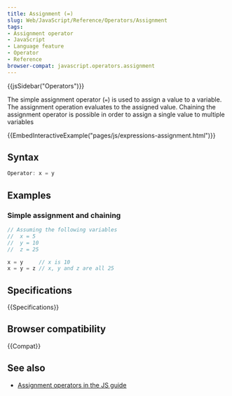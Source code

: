 ```yaml
---
title: Assignment (=)
slug: Web/JavaScript/Reference/Operators/Assignment
tags:
- Assignment operator
- JavaScript
- Language feature
- Operator
- Reference
browser-compat: javascript.operators.assignment
---
```

{{jsSidebar("Operators")}}

The simple assignment operator (`=`) is used to assign a value to a variable.
The assignment operation evaluates to the assigned value. Chaining the
assignment operator is possible in order to assign a single value to multiple
variables

{{EmbedInteractiveExample("pages/js/expressions-assignment.html")}}

## Syntax

```js
Operator: x = y
```

## Examples

### Simple assignment and chaining

```js
// Assuming the following variables
//  x = 5
//  y = 10
//  z = 25

x = y     // x is 10
x = y = z // x, y and z are all 25
```

## Specifications

{{Specifications}}

## Browser compatibility

{{Compat}}

## See also

*   [Assignment operators in the JS guide](/en-US/docs/Web/JavaScript/Guide/Expressions_and_Operators#Assignment)
